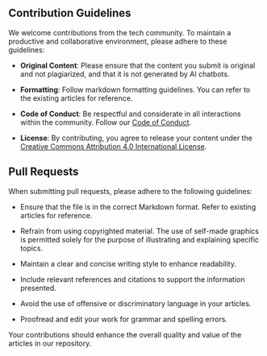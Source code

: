 ## Contribution Guidelines

We welcome contributions from the tech community. To maintain a productive and collaborative environment, please adhere to these guidelines:

- **Original Content**: Please ensure that the content you submit is original and not plagiarized, and that it is not generated by AI chatbots.

- **Formatting**: Follow markdown formatting guidelines. You can refer to the existing articles for reference.

- **Code of Conduct**: Be respectful and considerate in all interactions within the community. Follow our [Code of Conduct](CODE_OF_CONDUCT.md).

- **License**: By contributing, you agree to release your content under the [Creative Commons Attribution 4.0 International License](https://creativecommons.org/licenses/by/4.0/).

## Pull Requests

When submitting pull requests, please adhere to the following guidelines:

- Ensure that the file is in the correct Markdown format. Refer to existing articles for reference.

- Refrain from using copyrighted material. The use of self-made graphics is permitted solely for the purpose of illustrating and explaining specific topics.

- Maintain a clear and concise writing style to enhance readability.

- Include relevant references and citations to support the information presented.

- Avoid the use of offensive or discriminatory language in your articles.

- Proofread and edit your work for grammar and spelling errors.

Your contributions should enhance the overall quality and value of the articles in our repository.

